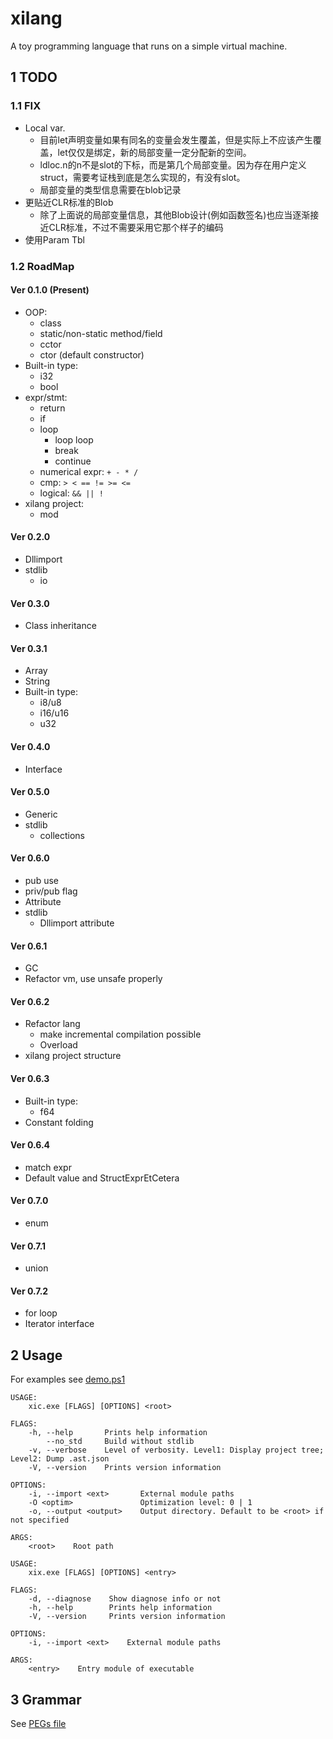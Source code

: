 # xilang

A toy programming language that runs on a simple virtual machine.

## 1 TODO

### 1.1 FIX

* Local var. 
  * 目前let声明变量如果有同名的变量会发生覆盖，但是实际上不应该产生覆盖，let仅仅是绑定，新的局部变量一定分配新的空间。
  * ldloc.n的n不是slot的下标，而是第几个局部变量。因为存在用户定义struct，需要考证栈到底是怎么实现的，有没有slot。
  * 局部变量的类型信息需要在blob记录
* 更贴近CLR标准的Blob
  * 除了上面说的局部变量信息，其他Blob设计(例如函数签名)也应当逐渐接近CLR标准，不过不需要采用它那个样子的编码
* 使用Param Tbl

### 1.2 RoadMap

#### Ver 0.1.0 (Present)

* OOP:
  * class
  * static/non-static method/field
  * cctor
  * ctor (default constructor)
* Built-in type:
  * i32
  * bool
* expr/stmt:
  * return
  * if
  * loop
    * loop loop
    * break
    * continue
  * numerical expr: `+ - * /`
  * cmp: `> < == != >= <=`
  * logical: `&& || !`
* xilang project:
  * mod

#### Ver 0.2.0

* Dllimport
* stdlib
  * io

#### Ver 0.3.0

* Class inheritance

#### Ver 0.3.1

* Array
* String
* Built-in type:
  * i8/u8
  * i16/u16
  * u32

#### Ver 0.4.0

* Interface

#### Ver 0.5.0

* Generic
* stdlib
  * collections

#### Ver 0.6.0

* pub use
* priv/pub flag
* Attribute
* stdlib
  * Dllimport attribute

#### Ver 0.6.1

* GC
* Refactor vm, use unsafe properly

#### Ver 0.6.2

* Refactor lang
  * make incremental compilation possible
  * Overload
* xilang project structure

#### Ver 0.6.3

* Built-in type:
  * f64
* Constant folding

#### Ver 0.6.4

* match expr
* Default value and StructExprEtCetera

#### Ver 0.7.0

* enum

#### Ver 0.7.1

* union

#### Ver 0.7.2

* for loop
* Iterator interface

## 2 Usage

For examples see [demo.ps1](demo.ps1)

```
USAGE:
    xic.exe [FLAGS] [OPTIONS] <root>

FLAGS:
    -h, --help       Prints help information
        --no_std     Build without stdlib
    -v, --verbose    Level of verbosity. Level1: Display project tree; Level2: Dump .ast.json
    -V, --version    Prints version information

OPTIONS:
    -i, --import <ext>       External module paths
    -O <optim>               Optimization level: 0 | 1
    -o, --output <output>    Output directory. Default to be <root> if not specified

ARGS:
    <root>    Root path
```


```
USAGE:
    xix.exe [FLAGS] [OPTIONS] <entry>

FLAGS:
    -d, --diagnose    Show diagnose info or not
    -h, --help        Prints help information
    -V, --version     Prints version information

OPTIONS:
    -i, --import <ext>    External module paths

ARGS:
    <entry>    Entry module of executable
```

## 3 Grammar

See [PEGs file](src/lang/parser/grammar.pest)